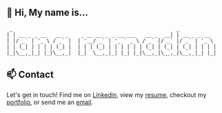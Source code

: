 ## 👋 Hi, My name is...
```
 _                                                     _             
| | __ _ _ __   __ _    _ __ __ _ _ __ ___   __ _  __| | __ _ _ __  
| |/ _` | '_ \ / _` |  | '__/ _` | '_ ` _ \ / _` |/ _` |/ _` | '_ \ 
| | (_| | | | | (_| |  | | | (_| | | | | | | (_| | (_| | (_| | | | |
|_|\__,_|_| |_|\__,_|  |_|  \__,_|_| |_| |_|\__,_|\__,_|\__,_|_| |_|                                                            
```

## 📫 Contact
Let's get in touch! Find me on [Linkedin](https://www.linkedin.com/in/lanamramadan), view my [resume](https://drive.google.com/file/d/1nNzaVUxRgrqzVeO4sVMm-r2TihzNh7Qs/view?usp=sharing), checkout my [portfolio](https://lanaramadan.github.io/), or send me an [email](mailto:lanamramadan@gmail.com).

